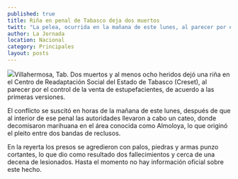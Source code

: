 ```yaml
---
published: true
title: Riña en penal de Tabasco deja dos muertos
twitt: "La pelea, ocurrida en la mañana de este lunes, al parecer por el control de la venta de drogas"
author: La Jornada
location: Nacional
category: Principales
layout: posts
---
```


![](http://i.imgur.com/DlfE8SWm.jpg)Villahermosa, Tab. Dos muertos y al menos ocho heridos dejó una riña en el Centro de Readaptación Social del Estado de Tabasco (Creset), al parecer por el control de la venta de estupefacientes, de acuerdo a las primeras versiones.

El conflicto se suscitó en horas de la mañana de este lunes, después de que al interior de ese penal las autoridades llevaron a cabo un cateo, donde decomisaron marihuana en el área conocida como Almoloya, lo que originó el pleito entre dos bandas de reclusos.

En la reyerta los presos se agredieron con palos, piedras y armas punzo cortantes, lo que dio como resultado dos fallecimientos y cerca de una decena de lesionados. Hasta el momento no hay información oficial sobre este hecho.
